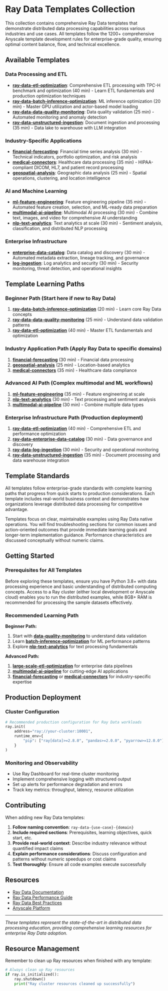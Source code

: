# Ray Data Templates Collection

This collection contains comprehensive Ray Data templates that demonstrate distributed data processing capabilities across various industries and use cases. All templates follow the 1200+ comprehensive Anyscale template development rules for enterprise-grade quality, ensuring optimal content balance, flow, and technical excellence.

## Available Templates

### **Data Processing and ETL**
- **[ray-data-etl-optimization](./ray-data-etl-optimization/)**: Comprehensive ETL processing with TPC-H benchmark and optimization (40 min) - Learn ETL fundamentals and production optimization techniques
- **[ray-data-batch-inference-optimization](./ray-data-batch-inference-optimization/)**: ML inference optimization (20 min) - Master GPU utilization and actor-based model loading
- **[ray-data-data-quality-monitoring](./ray-data-data-quality-monitoring/)**: Data quality validation (25 min) - Automated monitoring and anomaly detection
- **[ray-data-unstructured-ingestion](./ray-data-unstructured-ingestion/)**: Document ingestion and processing (35 min) - Data lake to warehouse with LLM integration

### **Industry-Specific Applications**
- **[financial-forecasting](./ray-data-financial-forecasting/)**: Financial time series analysis (30 min) - Technical indicators, portfolio optimization, and risk analysis
- **[medical-connectors](./ray-data-medical-connectors/)**: Healthcare data processing (35 min) - HIPAA-compliant DICOM, HL7, and patient record processing  
- **[geospatial-analysis](./ray-data-geospatial-analysis/)**: Geographic data analysis (25 min) - Spatial operations, clustering, and location intelligence

### **AI and Machine Learning**
- **[ml-feature-engineering](./ray-data-ml-feature-engineering/)**: Feature engineering pipeline (35 min) - Automated feature creation, selection, and ML-ready data preparation
- **[multimodal-ai-pipeline](./ray-data-multimodal-ai-pipeline/)**: Multimodal AI processing (30 min) - Combine text, images, and video for comprehensive AI understanding
- **[nlp-text-analytics](./ray-data-nlp-text-analytics/)**: Text analytics at scale (30 min) - Sentiment analysis, classification, and distributed NLP processing

### **Enterprise Infrastructure**
- **[enterprise-data-catalog](./ray-data-enterprise-data-catalog/)**: Data catalog and discovery (30 min) - Automated metadata extraction, lineage tracking, and governance
- **[log-ingestion](./ray-data-log-ingestion/)**: Log analytics and security (30 min) - Security monitoring, threat detection, and operational insights

## Template Learning Paths

### **Beginner Path** (Start here if new to Ray Data)
1. **[ray-data-batch-inference-optimization](./ray-data-batch-inference-optimization/)** (20 min) - Learn core Ray Data concepts
2. **[ray-data-data-quality-monitoring](./ray-data-data-quality-monitoring/)** (25 min) - Understand data validation patterns
3. **[ray-data-etl-optimization](./ray-data-etl-optimization/)** (40 min) - Master ETL fundamentals and optimization

### **Industry Application Path** (Apply Ray Data to specific domains)
1. **[financial-forecasting](./ray-data-financial-forecasting/)** (30 min) - Financial data processing
2. **[geospatial-analysis](./ray-data-geospatial-analysis/)** (25 min) - Location-based analytics
3. **[medical-connectors](./ray-data-medical-connectors/)** (35 min) - Healthcare data compliance

### **Advanced AI Path** (Complex multimodal and ML workflows)
1. **[ml-feature-engineering](./ray-data-ml-feature-engineering/)** (35 min) - Feature engineering at scale
2. **[nlp-text-analytics](./ray-data-nlp-text-analytics/)** (30 min) - Text processing and sentiment analysis
3. **[multimodal-ai-pipeline](./ray-data-multimodal-ai-pipeline/)** (30 min) - Combine multiple data types

### **Enterprise Infrastructure Path** (Production deployment)
1. **[ray-data-etl-optimization](./ray-data-etl-optimization/)** (40 min) - Comprehensive ETL and performance optimization
2. **[ray-data-enterprise-data-catalog](./ray-data-enterprise-data-catalog/)** (30 min) - Data governance and discovery
3. **[ray-data-log-ingestion](./ray-data-log-ingestion/)** (30 min) - Security and operational monitoring
4. **[ray-data-unstructured-ingestion](./ray-data-unstructured-ingestion/)** (35 min) - Document processing and data warehouse integration

## Template Standards

All templates follow enterprise-grade standards with complete learning paths that progress from quick starts to production considerations. Each template includes real-world business context and demonstrates how organizations leverage distributed data processing for competitive advantage.

Templates focus on clear, maintainable examples using Ray Data native operations. You will find troubleshooting sections for common issues and action-oriented outcomes that provide immediate learning goals and longer-term implementation guidance. Performance characteristics are discussed conceptually without numeric claims.

## Getting Started

### Prerequisites for All Templates

Before exploring these templates, ensure you have Python 3.8+ with data processing experience and basic understanding of distributed computing concepts. Access to a Ray cluster (either local development or Anyscale cloud) enables you to run the distributed examples, while 8GB+ RAM is recommended for processing the sample datasets effectively.

### Recommended Learning Path

**Beginner Path:**
1. Start with **[data-quality-monitoring](./ray-data-data-quality-monitoring/)** to understand data validation
2. Learn **[batch-inference-optimization](./ray-data-batch-inference-optimization/)** for ML performance patterns
3. Explore **[nlp-text-analytics](./ray-data-nlp-text-analytics/)** for text processing fundamentals

**Advanced Path:**
1. **[large-scale-etl-optimization](./ray-data-large-scale-etl-optimization/)** for enterprise data pipelines
2. **[multimodal-ai-pipeline](./ray-data-multimodal-ai-pipeline/)** for cutting-edge AI applications
3. **[financial-forecasting](./ray-data-financial-forecasting/)** or **[medical-connectors](./ray-data-medical-connectors/)** for industry-specific expertise

## Production Deployment

### Cluster Configuration
```python
# Recommended production configuration for Ray Data workloads
ray.init(
    address="ray://your-cluster:10001",
    runtime_env={
        "pip": ["ray[data]>=2.8.0", "pandas>=2.0.0", "pyarrow>=12.0.0"]
    }
)
```

### Monitoring and Observability
- Use Ray Dashboard for real-time cluster monitoring
- Implement comprehensive logging with structured output
- Set up alerts for performance degradation and errors
- Track key metrics: throughput, latency, resource utilization

## Contributing

When adding new Ray Data templates:

1. **Follow naming convention**: `ray-data-{use-case}-{domain}`
2. **Include required sections**: Prerequisites, learning objectives, quick start, etc.
3. **Provide real-world context**: Describe industry relevance without quantified impact claims
4. **Explain performance considerations**: Discuss configuration and patterns without numeric speedups or cost claims
5. **Test thoroughly**: Ensure all code examples execute successfully

## Resources

- [Ray Data Documentation](https://docs.ray.io/en/latest/data/index.html)
- [Ray Data Performance Guide](https://docs.ray.io/en/latest/data/performance-tips.html)
- [Ray Data Best Practices](https://docs.ray.io/en/latest/data/best-practices.html)
- [Anyscale Platform](https://www.anyscale.com/)

---

*These templates represent the state-of-the-art in distributed data processing education, providing comprehensive learning resources for enterprise Ray Data adoption.*

## Resource Management

Remember to clean up Ray resources when finished with any template:

```python
# Always clean up Ray resources
if ray.is_initialized():
    ray.shutdown()
    print("Ray cluster resources cleaned up successfully")
```
